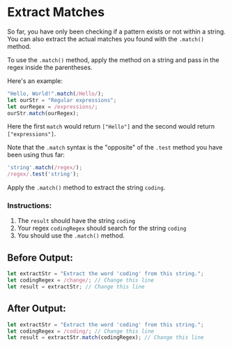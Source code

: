 # Extract Matches

So far, you have only been checking if a pattern exists or not within a string. You can also extract the actual matches you found with the `.match()` method.

To use the `.match()` method, apply the method on a string and pass in the regex inside the parentheses.

Here's an example:

```javascript
"Hello, World!".match(/Hello/);
let ourStr = "Regular expressions";
let ourRegex = /expressions/;
ourStr.match(ourRegex);
```

Here the first `match` would return `["Hello"]` and the second would return `["expressions"]`.

Note that the `.match` syntax is the "opposite" of the `.test` method you have been using thus far:

```javascript
'string'.match(/regex/);
/regex/.test('string');
```

Apply the `.match()` method to extract the string `coding`.

### Instructions:
1. The `result` should have the string `coding`
2. Your regex `codingRegex` should search for the string `coding`
3. You should use the `.match()` method.

## Before Output:
```javascript
let extractStr = "Extract the word 'coding' from this string.";
let codingRegex = /change/; // Change this line
let result = extractStr; // Change this line
```

## After Output:
```javascript
let extractStr = "Extract the word 'coding' from this string.";
let codingRegex = /coding/; // Change this line
let result = extractStr.match(codingRegex); // Change this line
```
